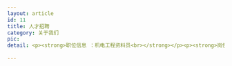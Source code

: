 ```yaml
---
layout: article
id: 11
title: 人才招聘
category: 关于我们
pic: 
detail: <p><strong>职位信息 ：机电工程资料员<br></strong></p><p><strong>岗位职责：</strong><br>1、负责工程项目资料、图纸等档案的收集、管理；<br>2、参加分部分项工程的验收工作；<br>3、负责计划、统计的管理工作；<br>4、负责工程项目的内业管理工作；<br>5、完成工程部经理交办的其他任务；br></p><p><strong>任职资格：</strong><br>1、机电安装工程等相关高中以上学历，1年以上工作相关工作经验；<br>2、能看懂相关工程图纸，有丰富的现场协，资料整理经验；<br>3、有较强的沟通能力，合作精神好。<br></p><p><strong>工作地点：</strong>山西省大同市平城区新华街道</p><p><br></p><p><strong>职位信息：财务出纳&nbsp;</strong><br><strong>岗位职责：</strong><br>1、负责银行、现金、支票的日常收支工作，保管好现金、网银盾、票、纸质汇票等相关票据，收集和审核原始凭证<br>2、每日盘点库存现金，做到日清月结，账实相符。<br>3、及时整理银行回单及流水交分拨中心入账。<br>4、要求及时开具发票。<br>5、完成领导布置的其他工作。<br><strong>岗位要求</strong>：<br>1、具备较强的敬业精神，有良好的个人诚信。<br>2、会计、审计相关专业大专及以上学历。<br>3、具备财务的专业知识及会计从业资格证。<br>4、熟练使用财务软件，EXCEL等办公软件。<br></p><p><strong>工作地点：</trong>北京市朝阳区吕家营村79号</p><p><br></p><p><strong>北京赵都建设工程有限公司</strong></p><p><strong>简历投放：</trong>zhaodu@zhaodujianshe.com</p><p><br></p><p><br></p>
               
---
```


